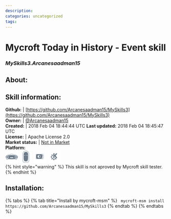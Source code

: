 ```yaml
--- 
description: 
categories: uncategorized   
tags:   
---
```


# Mycroft Today in History - Event skill  
### _MySkills3.Arcanesaadman15_  
## About:  


## Skill information:  
**Github:** | [https://github.com/Arcanesaadman15/MySkills3](https://github.com/Arcanesaadman15/MySkills3)  
**Owner:** | [@Arcanesaadman15](https://github.com/Arcanesaadman15)  
**Created:** | 2018 Feb 04 18:44:44 UTC  **Last updated:** 2018 Feb 04 18:45:47 UTC  
**License:** | Apache License 2.0  
**Market status:** | [Not in Market](https://market.mycroft.ai/skill/)  
**Platform:**  
 ![](../.gitbook/assets/mark-1-icon.png)  ![](../.gitbook/assets/mark-2-icon.png)  ![](../.gitbook/assets/picroft-icon.png)  ![](../.gitbook/assets/kde.png)   
{% hint style="warning" %}
This skill is not aproved by Mycroft skill tester.
{% endhint %}
    
## Installation:  
{% tabs %}
{% tab title="Install by mycroft-msm" %}
``` mycroft-msm install https://github.com/Arcanesaadman15/MySkills3```
{% endtab %}
  {% endtabs %}
  